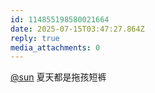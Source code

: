 ```yaml
---
id: 114855198580021664
date: 2025-07-15T03:47:27.864Z
reply: true
media_attachments: 0
---
```


[@sun](https://jiong.us/@sun) 夏天都是拖孩短裤

